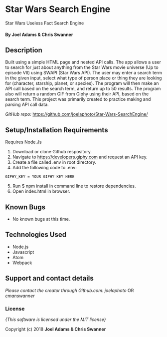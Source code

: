 # Star Wars Search Engine

Star Wars Useless Fact Search Engine

#### By **Joel Adams & Chris Swanner**

## Description

Built using a simple HTML page and nested API calls. The app allows a user to search for just about anything from the Star Wars movie universe (Up to episode VII) using SWAPI (Star Wars API). The user may enter a search term in the given input, select what type of person place or thing they are looking for (character, starship, planet, or species). The program will then make an API call based on the search term, and return up to 50 results. The program also will return a random GIF from Giphy using their API, based on the search term. This project was primarily created to practice making and parsing API call data.

*GitHub repo:* https://github.com/joelaphoto/Star-Wars-SearchEngine/ 

## Setup/Installation Requirements
Requires Node.Js

1. Download or clone Github respository.
2. Navigate to https://developers.giphy.com and request an API key.
3. Create a file called .env in root directory.
4. Add the following code to .env:
```
GIPHY_KEY = YOUR GIPHY KEY HERE
```
5. Run $ npm install in command line to restore dependencies.
6. Open index.html in browser.

## Known Bugs
* No known bugs at this time.

## Technologies Used
* Node.js
* Javascript
* Atom
* Webpack

## Support and contact details

_Please contact  the creator through Github.com: joelaphoto_ OR _cmanswanner_

### License

*{This software is licensed under the MIT license}*

Copyright (c) 2018 **Joel Adams & Chris Swanner**